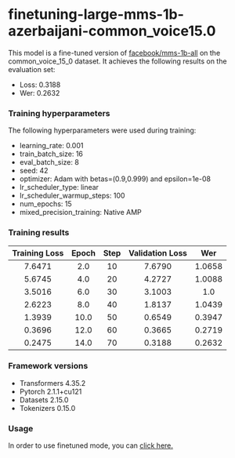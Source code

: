 # finetuning-large-mms-1b-azerbaijani-common_voice15.0

This model is a fine-tuned version of [facebook/mms-1b-all](https://huggingface.co/facebook/mms-1b-all) on the common_voice_15_0 dataset.
It achieves the following results on the evaluation set:
- Loss: 0.3188
- Wer: 0.2632

### Training hyperparameters

The following hyperparameters were used during training:
- learning_rate: 0.001
- train_batch_size: 16
- eval_batch_size: 8
- seed: 42
- optimizer: Adam with betas=(0.9,0.999) and epsilon=1e-08
- lr_scheduler_type: linear
- lr_scheduler_warmup_steps: 100
- num_epochs: 15
- mixed_precision_training: Native AMP

### Training results

| Training Loss | Epoch | Step | Validation Loss | Wer    |
|:-------------:|:-----:|:----:|:---------------:|:------:|
| 7.6471        | 2.0   | 10   | 7.6790          | 1.0658 |
| 5.6745        | 4.0   | 20   | 4.2727          | 1.0088 |
| 3.5016        | 6.0   | 30   | 3.1003          | 1.0    |
| 2.6223        | 8.0   | 40   | 1.8137          | 1.0439 |
| 1.3939        | 10.0  | 50   | 0.6549          | 0.3947 |
| 0.3696        | 12.0  | 60   | 0.3665          | 0.2719 |
| 0.2475        | 14.0  | 70   | 0.3188          | 0.2632 |


### Framework versions

- Transformers 4.35.2
- Pytorch 2.1.1+cu121
- Datasets 2.15.0
- Tokenizers 0.15.0

### Usage

In order to use finetuned mode, you can [click here.](https://huggingface.co/nijatzeynalov/wav2vec2-large-mms-1b-azerbaijani-common_voice15.0) 
